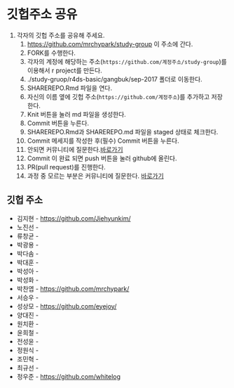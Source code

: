깃헙주소 공유    
================
    
1.  각자의 깃헙 주소를 공유해 주세요.    
    1.  <https://github.com/mrchypark/study-group> 이 주소에 간다.    
    2.  FORK를 수행한다.    
    3.  각자의 계정에 해당하는 주소(`https://github.com/계정주소/study-group`)를 이용해서 r project를 만든다.    
    4.  ./study-gruop/r4ds-basic/gangbuk/sep-2017 폴더로 이동한다.    
    5.  SHAREREPO.Rmd 파일을 연다.    
    6.  자신의 이름 옆에 깃헙 주소(`https://github.com/계정주소`)를 추가하고 저장한다.    
    7.  Knit 버튼을 눌러 md 파일을 생성한다.    
    8.  Commit 버튼을 누른다.    
    9.  SHAREREPO.Rmd과 SHAREREPO.md 파일을 staged 상태로 체크한다.    
    10. Commit 메세지를 작성한 후(필수) Commit 버튼을 누른다.    
    11. 안되면 커뮤니티에 질문한다.[바로가기](https://www.facebook.com/groups/krstudy/?fref=ts)    
    12. Commit 이 완료 되면 push 버튼을 눌러 github에 올린다.    
    13. PR(pull request)를 진행한다.    
    14. 과정 중 모르는 부분은 커뮤니티에 질문한다. [바로가기](https://www.facebook.com/groups/krstudy/?fref=ts)    

깃헙 주소
---------

-   김지현 - <https://github.com/Jiehyunkim/>
-   노진선 -
-   류창균 -
-   박광용 -
-   박다솜 -
-   박대훈 -
-   박성아 -
-   박성화 -
-   박찬엽 - <https://github.com/mrchypark/>
-   서승우 -
-   성상모 - <https://github.com/eyejoy/>
-   양대진 -
-   원치환 -
-   윤희철 -
-   전성윤 -
-   정원식 -
-   조민혁 -
-   최규선 -
-   정우준 - <https://github.com/whitelog>
